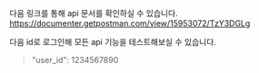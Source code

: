 다음 링크를 통해 api 문서를 확인하실 수 있습니다.
<https://documenter.getpostman.com/view/15953072/TzY3DGLg>

다음 id로 로그인해 모든 api 기능을 테스트해보실 수 있습니다.
> "user_id": 1234567890